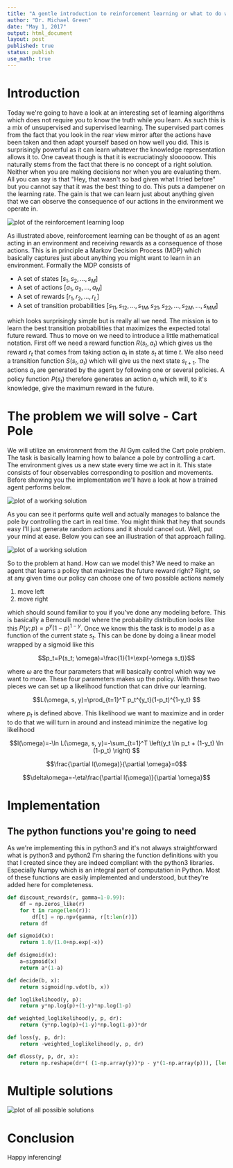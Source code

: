 ```yaml
---
title: "A gentle introduction to reinforcement learning or what to do when you don't know what to do"
author: "Dr. Michael Green"
date: "May 1, 2017"
output: html_document
layout: post
published: true
status: publish
use_math: true
---
```



# Introduction
Today we're going to have a look at an interesting set of learning algorithms which does not require you to know the truth while you learn. As such this is a mix of unsupervised and supervised learning. The supervised part comes from the fact that you look in the rear view mirror after the actions have been taken and then adapt yourself based on how well you did. This is surprisingly powerful as it can learn whatever the knowledge representation allows it to. One caveat though is that it is excruciatingly sloooooow. This naturally stems from the fact that there is no concept of a right solution. Neither when you are making decisions nor when you are evaluating them. All you can say is that "Hey, that wasn't so bad given what I tried before" but you cannot say that it was the best thing to do. This puts a dampener on the learning rate. The gain is that we can learn just about anything given that we can observe the consequence of our actions in the environment we operate in.

![plot of the reinforcement learning loop](/images/figure/reinforcement.png)

As illustrated above, reinforcement learning can be thought of as an agent acting in an environment and receiving rewards as a consequence of those actions. This is in principle a Markov Decision Process (MDP) which basically captures just about anything you might want to learn in an environment. Formally the MDP consists of

* A set of states $[s_1, s_2, ..., s_M]$
* A set of actions $[a_1, a_2, ..., a_N]$
* A set of rewards $[r_1, r_2, ..., r_L]$
* A set of transition probabilities $[s_{11}, s_{12}, ..., s_{1M}, s_{21}, s_{22}, ..., s_{2M}, ..., s_{MM}]$

which looks surprisingly simple but is really all we need. The mission is to learn the best transition probabilities that maximizes the expected total future reward. Thus to move on we need to introduce a little mathematical notation. First off we need a reward function $R(s_t, a_t)$ which gives us the reward $r_t$ that comes from taking action $a_t$ in state $s_t$ at time $t$. We also need a transition function $S(s_t, a_t)$ which will give us the next state $s_{t+1}$. The actions $a_t$ are generated by the agent by following one or several policies. A policy function $P(s_t)$ therefore generates an action $a_t$ which will, to it's knowledge, give the maximum reward in the future.

# The problem we will solve - Cart Pole
We will utilize an environment from the AI Gym called the Cart pole problem. The task is basically learning how to balance a pole by controlling a cart. The environment gives us a new state every time we act in it. This state consists of four observables corresponding to position and movements. Before showing you the implementation we'll have a look at how a trained agent performs below.

![plot of a working solution](/images/figure/gymcartpolesolved.gif)

As you can see it performs quite well and actually manages to balance the pole by controlling the cart in real time. You might think that hey that sounds easy I'll just generate random actions and it should cancel out. Well, put your mind at ease. Below you can see an illustration of that approach failing.

![plot of a working solution](/images/figure/gymcartpolenotsolved.gif)

So to the problem at hand. How can we model this? We need to make an agent that learns a policy that maximizes the future reward right? Right, so at any given time our policy can choose one of two possible actions namely

1. move left
2. move right

which should sound familiar to you if you've done any modeling before. This is basically a Bernoulli model where the probability distribution looks like this $P(y;p)=p^y(1-p)^{1-y}$. Once we know this the task is to model $p$ as a function of the current state $s_t$. This can be done by doing a linear model wrapped by a sigmoid like this

$$p_t=P(s_t; \omega)=\frac{1}{1+\exp(-\omega s_t)}$$

where $\omega$ are the four parameters that will basically control which way we want to move. These four parameters makes up the policy. With these two pieces we can set up a likelihood function that can drive our learning.

$$L(\omega, s, y)=\prod_{t=1}^T p_t^{y_t}(1-p_t)^{1-y_t} $$

where $p_t$ is defined above. This likelihood we want to maximize and in order to do that we will turn in around and instead minimize the negative log likelihood

$$l(\omega)=-\ln L(\omega, s, y)=-\sum_{t=1}^T \left(y_t \ln p_t + (1-y_t) \ln (1-p_t) \right) $$

$$\frac{\partial l(\omega)}{\partial \omega}=0$$

$$\delta\omega=-\eta\frac{\partial l(\omega)}{\partial \omega}$$

# Implementation

## The python functions you're going to need
As we're implementing this in python3 and it's not always straightforward what is python3 and python2 I'm sharing the function definitions with you that I created since they are indeed compliant with the python3 libraries. Especially Numpy which is an integral part of computation in Python. Most of these functions are easily implemented and understood, but they're added here for completeness.

```python
def discount_rewards(r, gamma=1-0.99):
    df = np.zeros_like(r)
    for t in range(len(r)):
        df[t] = np.npv(gamma, r[t:len(r)])
    return df

def sigmoid(x):
    return 1.0/(1.0+np.exp(-x))

def dsigmoid(x):
    a=sigmoid(x)
    return a*(1-a)

def decide(b, x):
    return sigmoid(np.vdot(b, x))

def loglikelihood(y, p):
    return y*np.log(p)+(1-y)*np.log(1-p)

def weighted_loglikelihood(y, p, dr):
    return (y*np.log(p)+(1-y)*np.log(1-p))*dr

def loss(y, p, dr):
	return -weighted_loglikelihood(y, p, dr)

def dloss(y, p, dr, x):
    return np.reshape(dr*( (1-np.array(y))*p - y*(1-np.array(p))), [len(y),1])*x
```

# Multiple solutions


![plot of all possible solutions](/images/figure/solutiondistribution.png)


# Conclusion

Happy inferencing!
